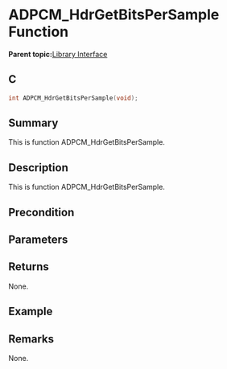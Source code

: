 # ADPCM\_HdrGetBitsPerSample Function

**Parent topic:**[Library Interface](GUID-C7571EA3-5D96-4A08-AE3F-93DA048E36FB.md)

## C

```c
int ADPCM_HdrGetBitsPerSample(void);
```

## Summary

This is function ADPCM\_HdrGetBitsPerSample.

## Description

This is function ADPCM\_HdrGetBitsPerSample.

## Precondition

## Parameters

## Returns

None.

## Example

## Remarks

None.

